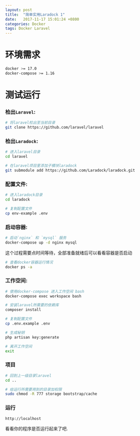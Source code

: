 ```yaml
---
layout: post
title:  "简单实用Laradock 1"
date:   2017-11-17 15:01:24 +0800
categories: Docker
tags: Docker Laravel
---
```


# 环境需求
```bash
docker >= 17.0
docker-compose >= 1.16
```

# 测试运行

### 检出`Laravel`:
```bash
# 将laravel检出至当前目录
git clone https://github.com/laravel/laravel
```

### 检出`Laradock`:
```bash
# 进入laravel目录
cd laravel

# 在laravel项目里添加子模块laradock
git submodule add https://github.com/Laradock/laradock.git
```

### 配置文件:
```bash
# 进入laradock目录
cd laradock

# 复制配置文件
cp env-example .env
```

### 启动容器:

```bash
# 启动`nginx` 和 `mysql` 服务
docker-compose up -d nginx mysql
```
这个过程需要点时间等待，全部准备就绪后可以看看容器是否启动
```bash
# 查看docker容器运行情况
docker ps -a
```

### 工作空间:

```bash
# 使用docker-compose 进入工作空间 bash
docker-compose exec workspace bash

# 安装laravel所需要的依赖库
composer install

# 复制配置文件
cp .env.example .env

# 生成秘钥
php artisan key:generate

# 离开工作空间
exit
```

### 项目

```bash
# 回到上一级目录laravel
cd ..

# 给运行所需要用到的目录加权限
sudo chmod -R 777 storage bootstrap/cache
```


### 运行
```
http://localhost
```
看看你的程序是否运行起来了吧.
